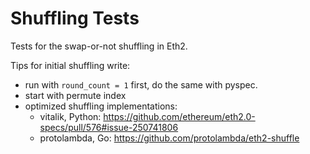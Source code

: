 # Shuffling Tests

Tests for the swap-or-not shuffling in Eth2.

Tips for initial shuffling write:
- run with `round_count = 1` first, do the same with pyspec.
- start with permute index
- optimized shuffling implementations:
  - vitalik, Python: https://github.com/ethereum/eth2.0-specs/pull/576#issue-250741806
  - protolambda, Go: https://github.com/protolambda/eth2-shuffle
